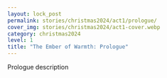 ```yaml
---
layout: lock_post
permalink: stories/christmas2024/act1/prologue/
cover_img: stories/christmas2024/act1-cover.webp
category: christmas2024
level: 1
title: "The Ember of Warmth: Prologue"
---
```


Prologue description